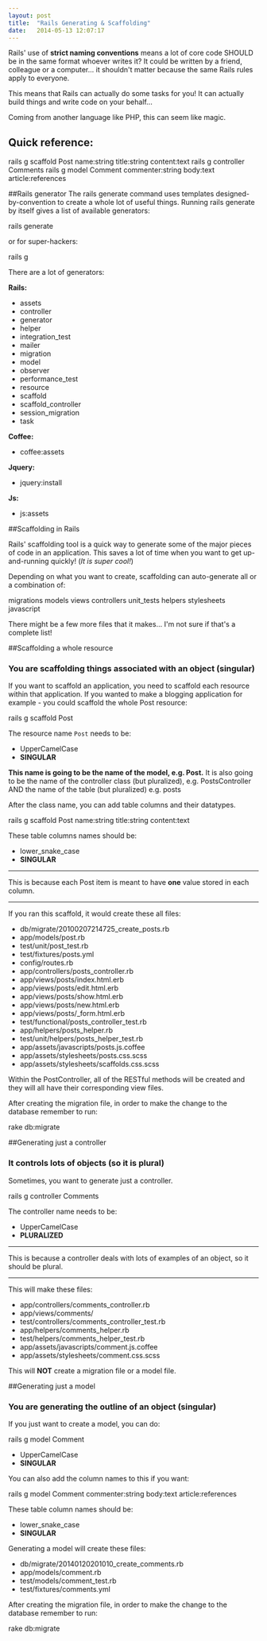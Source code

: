 ```yaml
---
layout: post
title:  "Rails Generating & Scaffolding"
date:   2014-05-13 12:07:17
---
```


Rails' use of **strict naming conventions** means a lot of core code SHOULD be in the same format whoever writes it? It could be written by a friend, colleague or a computer... it shouldn't matter because the same Rails rules apply to everyone.

This means that Rails can actually do some tasks for you!
It can actually build things and write code on your behalf...

Coming from another language like PHP, this can seem like magic.

## Quick reference:

  rails g scaffold Post name:string title:string content:text
  rails g controller Comments
  rails g model Comment commenter:string body:text article:references

##Rails generator
The rails generate command uses templates designed-by-convention to create a whole lot of useful things. Running rails generate by itself gives a list of available generators:

  rails generate

or for super-hackers:

  rails g

There are a lot of generators:  

**Rails:**

* assets
* controller
* generator
* helper
* integration_test
* mailer
* migration
* model
* observer
* performance_test
* resource
* scaffold
* scaffold_controller
* session_migration
* task

**Coffee:**

* coffee:assets

**Jquery:**

* jquery:install

**Js:**

* js:assets


##Scaffolding in Rails

Rails' scaffolding tool is a quick way to generate some of the major pieces of code in an application. This saves a lot of time when you want to get up-and-running quickly! (*It is super cool!*)

Depending on what you want to create, scaffolding can auto-generate all or a combination of:

  migrations
  models
  views
  controllers
  unit_tests 
  helpers
  stylesheets
  javascript

There might be a few more files that it makes... I'm not sure if that's a complete list!


##Scaffolding a whole resource
### You are scaffolding things associated with an object (singular) 

If you want to scaffold an application, you need to scaffold each resource within that application. If you wanted to make a blogging application for example - you could scaffold the whole Post resource:

  rails g scaffold Post
  
The resource name `Post` needs to be: 

* UpperCamelCase 
* **SINGULAR**

**This name is going to be the name of the model, e.g. Post.** It is also going to be the name of the controller class (but pluralized), e.g. PostsController AND the name of the table (but pluralized) e.g. posts

After the class name, you can add table columns and their datatypes.

  rails g scaffold Post name:string title:string content:text

These table columns names should be: 

* lower_snake_case
* **SINGULAR**

----

This is because each Post item is meant to have **one** value stored in each column.

---

If you ran this scaffold, it would create these all files:

* db/migrate/20100207214725_create_posts.rb
* app/models/post.rb
* test/unit/post_test.rb
* test/fixtures/posts.yml
* config/routes.rb
* app/controllers/posts_controller.rb
* app/views/posts/index.html.erb
* app/views/posts/edit.html.erb
* app/views/posts/show.html.erb 
* app/views/posts/new.html.erb
* app/views/posts/_form.html.erb
* test/functional/posts_controller_test.rb
* app/helpers/posts_helper.rb
* test/unit/helpers/posts_helper_test.rb
* app/assets/javascripts/posts.js.coffee
* app/assets/stylesheets/posts.css.scss
* app/assets/stylesheets/scaffolds.css.scss

Within the PostController, all of the RESTful methods will be created and they will all have their corresponding view files.

After creating the migration file, in order to make the change to the database remember to run:

  rake db:migrate

##Generating just a controller
### It controls lots of objects (so it is plural)

Sometimes, you want to generate just a controller.

  rails g controller Comments
  
The controller name needs to be:

* UpperCamelCase
* **PLURALIZED**

----

This is because a controller deals with lots of examples of an object, so it should be plural.

---

This will make these files:

* app/controllers/comments_controller.rb
* app/views/comments/
* test/controllers/comments_controller_test.rb
* app/helpers/comments_helper.rb
* test/helpers/comments_helper_test.rb
* app/assets/javascripts/comment.js.coffee
* app/assets/stylesheets/comment.css.scss

This will **NOT** create a migration file or a model file.

##Generating just a model
### You are generating the outline of an object (singular)

If you just want to create a model, you can do:

  rails g model Comment

* UpperCamelCase 
* **SINGULAR**

You can also add the column names to this if you want:

  rails g model Comment commenter:string body:text article:references
  
These table column names should be: 

* lower_snake_case
* **SINGULAR**


Generating a model will create these files:

* db/migrate/20140120201010_create_comments.rb
* app/models/comment.rb
* test/models/comment_test.rb
* test/fixtures/comments.yml

After creating the migration file, in order to make the change to the database remember to run:

  rake db:migrate